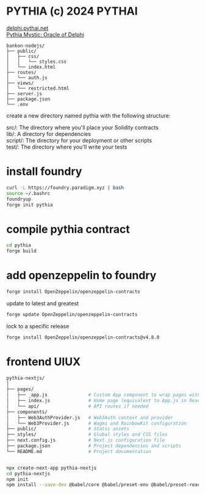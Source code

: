 # PYTHIA (c) 2024 PYTHAI
<a href="https://delphi.pythai.net">delphi.pythai.net</a><br />
<a href="https://x.com/pythaiamstic">Pythia Mystic: Oracle of Delphi</a>

```nodejs
bankon-nodejs/
├── public/
│   ├── css/
│   │   └── styles.css
│   └── index.html
├── routes/
│   └── auth.js
├── views/
│   └── restricted.html
├── server.js
├── package.json
└── .env
```



create a new directory named pythia with the following structure:<br />

src/: The directory where you'll place your Solidity contracts<br />
lib/: A directory for dependencies<br />
script/: The directory for your deployment or other scripts<br />
test/: The directory where you'll write your tests<br />

# install foundry
```bash
curl -L https://foundry.paradigm.xyz | bash
source ~/.bashrc
foundryup
forge init pythia
```

# compile pythia contract
```bash
cd pythia
forge build
```

# add openzeppelin to foundry
```bash
forge install OpenZeppelin/openzeppelin-contracts
```

update to latest and greatest
```bash
forge update OpenZeppelin/openzeppelin-contracts
```

lock to a specific release
```bash
forge install OpenZeppelin/openzeppelin-contracts@v4.8.0
```

# frontend UIUX

```bash
pythia-nextjs/
│
├── pages/
│   ├── _app.js               # Custom App component to wrap pages with providers
│   ├── index.js              # Home page (equivalent to App.js in React)
│   └── api/                  # API routes if needed
├── components/
│   ├── Web3AuthProvider.js   # Web3Auth context and provider
│   └── Web3Provider.js       # Wagmi and RainbowKit configuration
├── public/                   # Static assets
├── styles/                   # Global styles and CSS files
├── next.config.js            # Next.js configuration file
├── package.json              # Project dependencies and scripts
└── README.md                 # Project documentation


npx create-next-app pythia-nextjs
cd pythia-nextjs
npm init
npm install --save-dev @babel/core @babel/preset-env @babel/preset-react && npm install next react react-dom @web3auth/core @web3auth/modal ethers wagmi @rainbow-me/rainbowkit
```




